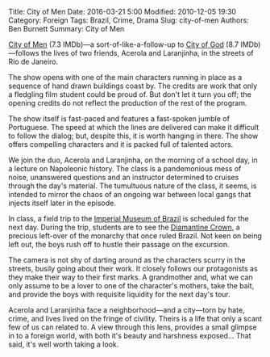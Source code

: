 Title: City of Men
Date: 2016-03-21 5:00
Modified: 2010-12-05 19:30
Category: Foreign
Tags: Brazil, Crime, Drama
Slug: city-of-men
Authors: Ben Burnett
Summary: City of Men

[City of Men](http://www.imdb.com/title/tt0870090/) (7.3 IMDb)&mdash;a
sort-of-like-a-follow-up to [City of
God](http://www.imdb.com/title/tt0317248/) (8.7 IMDb)&mdash;follows
the lives of two friends, Acerola and Laranjinha, in the streets of
Rio de Janeiro.

The show opens with one of the main characters running in place as a
sequence of hand drawn buildings coast by. The credits are work that
only a fledgling film student could be proud of. But don't let it turn
you off; the opening credits do not reflect the production of the rest
of the program.

The show itself is fast-paced and features a fast-spoken jumble of
Portuguese. The speed at which the lines are delivered can make it
difficult to follow the dialog; but, despite this, it is worth hanging
in there. The show offers compelling characters and it is packed full
of talented actors.

We join the duo, Acerola and Laranjinha, on the morning of a school
day, in a lecture on Napoleonic history. The class is a pandemonious
mess of noise, unanswered questions and an instructor determined to
cruises through the day's material. The tumultuous nature of the
class, it seems, is intended to mirror the chaos of an ongoing war
between local gangs that injects itself later in the episode.

In class, a field trip to the [Imperial Museum of
Brazil](https://en.wikipedia.org/wiki/Imperial_Museum_of_Brazil) is
scheduled for the next day. During the trip, students are to see the
[Diamantine
Crown](https://en.wikipedia.org/wiki/Imperial_Crown_of_Brazil), a
precious left-over of the monarchy that once ruled Brazil. Not keen on
being left out, the boys rush off to hustle their passage on the
excursion.

The camera is not shy of darting around as the characters scurry in
the streets, busily going about their work. It closely follows our
protagonists as they make their way to their first marks. A
grandmother and, what we can only assume to be a lover to one of the
character's mothers, take the bait, and provide the boys with requisite
liquidity for the next day's tour.

Acerola and Laranjinha face a neighborhood&mdash;and a city&mdash;torn
by hate, crime, and lives lived on the fringe of civility. Theirs is a
life that only a scant few of us can related to. A view through this
lens, provides a small glimpse in to a foreign world, with both it's
beauty and harshness exposed... That said, it's well worth taking a look.
